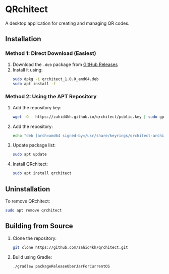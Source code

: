 # QRchitect

A desktop application for creating and managing QR codes.

## Installation

### Method 1: Direct Download (Easiest)

1. Download the `.deb` package from [GitHub Releases](https://github.com/zahid4kh/qrchitect/releases)
2. Install it using:
   ```bash
   sudo dpkg -i qrchitect_1.0.0_amd64.deb
   sudo apt install -f
   ```


### Method 2: Using the APT Repository

1. Add the repository key:

    ```bash
    wget -O - https://zahid4kh.github.io/qrchitect/public.key | sudo gpg --dearmor -o /usr/share/keyrings/qrchitect-archive-keyring.gpg
    ```

2. Add the repository:
    ```bash
    echo "deb [arch=amd64 signed-by=/usr/share/keyrings/qrchitect-archive-keyring.gpg] https://zahid4kh.github.io/qrchitect/repo stable main" | sudo tee /etc/apt/sources.list.d/qrchitect.list    
    ```

3. Update package list:
    ```bash
    sudo apt update
    ```

4. Install QRchitect:
    ```bash
    sudo apt install qrchitect
    ```
## Uninstallation

To remove QRchitect:

   ```bash
   sudo apt remove qrchitect
   ```

## Building from Source

1. Clone the repository:
    ```bash
    git clone https://github.com/zahid4kh/qrchitect.git
    ```
2. Build using Gradle:
    ```bash
    ./gradlew packageReleaseUberJarForCurrentOS
    ```

